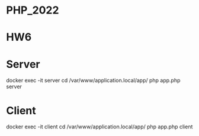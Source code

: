 # PHP_2022
# HW6

# Server
docker exec -it server 
cd /var/www/application.local/app/ 
php app.php server 

# Client
docker exec -it client 
cd /var/www/application.local/app/ 
php app.php client





